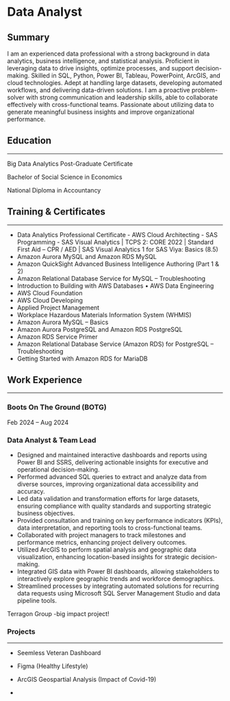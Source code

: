 
# Data Analyst

## Summary

I am an experienced data professional with a strong background in data analytics, business intelligence, and statistical analysis. Proficient in leveraging data to drive insights, optimize processes, and support decision-making. Skilled in SQL, Python, Power BI, Tableau, PowerPoint, ArcGIS, and cloud technologies. Adept at handling large datasets, developing automated workflows, and delivering data-driven solutions. I am a proactive problem-solver with strong communication and leadership skills, able to collaborate effectively with cross-functional teams. Passionate about utilizing data to generate meaningful business insights and improve organizational performance.


## Education
---

Big Data Analytics Post-Graduate Certificate

Bachelor of Social Science in Economics

National Diploma in Accountancy


## Training & Certificates
---
-	Data Analytics Professional Certificate - AWS Cloud Architecting - SAS Programming -	SAS Visual Analytics |	TCPS 2: CORE 2022 |	Standard First Aid – CPR / AED |	SAS Visual Analytics 1 for SAS Viya: Basics (8.5)
-	Amazon Aurora MySQL and Amazon RDS MySQL
-	Amazon QuickSight Advanced Business Intelligence Authoring (Part 1 & 2)
-	Amazon Relational Database Service for MySQL – Troubleshooting
-	Introduction to Building with AWS Databases		•	AWS Data Engineering
-	AWS Cloud Foundation
-	AWS Cloud Developing
-	Applied Project Management
-	Workplace Hazardous Materials Information System (WHMIS)
-	Amazon Aurora MySQL – Basics
-	Amazon Aurora PostgreSQL and Amazon RDS PostgreSQL
-	Amazon RDS Service Primer
-	Amazon Relational Database Service (Amazon RDS) for PostgreSQL – Troubleshooting
-	Getting Started with Amazon RDS for MariaDB


## Work Experience
---

### Boots On The Ground (BOTG)
  Feb 2024 – Aug 2024 
### Data Analyst & Team Lead		
-	Designed and maintained interactive dashboards and reports using Power BI and SSRS, delivering actionable insights for executive and operational decision-making.
-	Performed advanced SQL queries to extract and analyze data from diverse sources, improving organizational data accessibility and accuracy.
-	Led data validation and transformation efforts for large datasets, ensuring compliance with quality standards and supporting strategic business objectives.
-	Provided consultation and training on key performance indicators (KPIs), data interpretation, and reporting tools to cross-functional teams.
-	Collaborated with project managers to track milestones and performance metrics, enhancing project delivery outcomes.
-	Utilized ArcGIS to perform spatial analysis and geographic data visualization, enhancing location-based insights for strategic decision-making.
-	Integrated GIS data with Power BI dashboards, allowing stakeholders to interactively explore geographic trends and workforce demographics.
-	Streamlined processes by integrating automated solutions for recurring data requests using Microsoft SQL Server Management Studio and data pipeline tools.


Terragon Group 
-big impact project!

### Projects
---
- Seemless Veteran Dashboard

- Figma (Healthy Lifestyle)

- ArcGIS Geospartial Analysis (Impact of Covid-19)

- 
